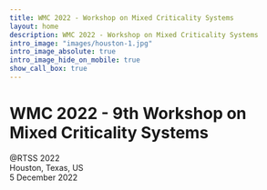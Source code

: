 ```yaml
---
title: WMC 2022 - Workshop on Mixed Criticality Systems
layout: home
description: WMC 2022 - Workshop on Mixed Criticality Systems
intro_image: "images/houston-1.jpg"
intro_image_absolute: true
intro_image_hide_on_mobile: true
show_call_box: true
---
```


# WMC 2022 - 9th Workshop on Mixed Criticality Systems

@RTSS 2022 <br>
Houston, Texas, US <br>
5 December 2022 
